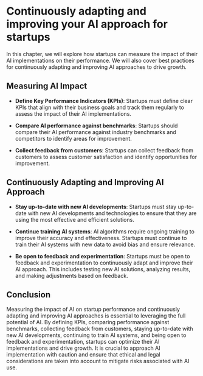 Continuously adapting and improving your AI approach for startups
========================================================================================================================

In this chapter, we will explore how startups can measure the impact of their AI implementations on their performance. We will also cover best practices for continuously adapting and improving AI approaches to drive growth.

Measuring AI Impact
-------------------

* **Define Key Performance Indicators (KPIs)**: Startups must define clear KPIs that align with their business goals and track them regularly to assess the impact of their AI implementations.

* **Compare AI performance against benchmarks**: Startups should compare their AI performance against industry benchmarks and competitors to identify areas for improvement.

* **Collect feedback from customers**: Startups can collect feedback from customers to assess customer satisfaction and identify opportunities for improvement.

Continuously Adapting and Improving AI Approach
-----------------------------------------------

* **Stay up-to-date with new AI developments**: Startups must stay up-to-date with new AI developments and technologies to ensure that they are using the most effective and efficient solutions.

* **Continue training AI systems**: AI algorithms require ongoing training to improve their accuracy and effectiveness. Startups must continue to train their AI systems with new data to avoid bias and ensure relevance.

* **Be open to feedback and experimentation**: Startups must be open to feedback and experimentation to continuously adapt and improve their AI approach. This includes testing new AI solutions, analyzing results, and making adjustments based on feedback.

Conclusion
----------

Measuring the impact of AI on startup performance and continuously adapting and improving AI approaches is essential to leveraging the full potential of AI. By defining KPIs, comparing performance against benchmarks, collecting feedback from customers, staying up-to-date with new AI developments, continuing to train AI systems, and being open to feedback and experimentation, startups can optimize their AI implementations and drive growth. It is crucial to approach AI implementation with caution and ensure that ethical and legal considerations are taken into account to mitigate risks associated with AI use.
